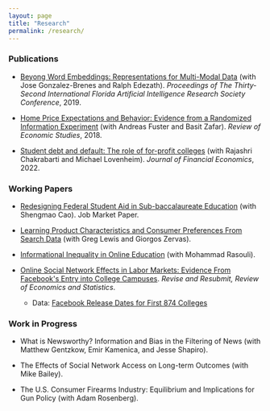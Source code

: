 ```yaml
---
layout: page
title: "Research"
permalink: /research/
---
```


### Publications

- [Beyong Word Embeddings: Representations for Multi-Modal Data](https://www.aaai.org/ocs/index.php/FLAIRS/FLAIRS19/paper/viewFile/18294/17411) (with Jose Gonzalez-Brenes and Ralph Edezath). _Proceedings of The Thirty-Second International Florida Artificial Intelligence Research Society Conference_, 2019.

- [Home Price Expectations and Behavior: Evidence from a Randomized Information Experiment](https://www.restud.com/paper/home-price-expectations-and-behavior-evidence-from-a-randomized-information-experiment/) (with Andreas Fuster and Basit Zafar). _Review of Economic Studies_, 2018.

- [Student debt and default: The role of for-profit colleges](https://www.sciencedirect.com/science/article/abs/pii/S0304405X21005250) (with Rajashri Chakrabarti and Michael Lovenheim). _Journal of Financial Economics_, 2022.



### Working Papers 

- [Redesigning Federal Student Aid in Sub-baccalaureate Education](https://papers.ssrn.com/sol3/papers.cfm?abstract_id=4300755) (with Shengmao Cao). Job Market Paper.

- [Learning Product Characteristics and Consumer Preferences From Search Data](https://papers.ssrn.com/sol3/papers.cfm?abstract_id=3858377) (with Greg Lewis and Giorgos Zervas). 

- [Informational Inequality in Online Education](https://papers.ssrn.com/sol3/papers.cfm?abstract_id=3730109) (with Mohammad Rasouli).

- [Online Social Network Effects in Labor Markets: Evidence From Facebook's Entry into College Campuses](https://papers.ssrn.com/sol3/papers.cfm?abstract_id=3381938). _Revise and Resubmit, Review of Economics and Statistics_.
	- Data: [Facebook Release Dates for First 874 Colleges](FB_introduction_dates_augmented.csv)

### Work in Progress


- What is Newsworthy? Information and Bias in the Filtering of News (with Matthew Gentzkow, Emir Kamenica, and Jesse Shapiro).

- The Effects of Social Network Access on Long-term Outcomes (with Mike Bailey).

- The U.S. Consumer Firearms Industry: Equilibrium and Implications for Gun Policy (with Adam Rosenberg).

 
